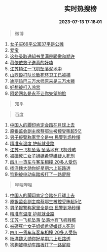 <div align="center"><h2>实时热搜榜</h2><h4>2023-07-13 17:18:01</h4></div>

> 微博  

1. [女子买69平公寓37平是公摊](https://s.weibo.com/weibo?q=%23%E5%A5%B3%E5%AD%90%E4%B9%B069%E5%B9%B3%E5%85%AC%E5%AF%9337%E5%B9%B3%E6%98%AF%E5%85%AC%E6%91%8A%23&t=31&band_rank=1&Refer=top)<br />
2. [爱宝](https://s.weibo.com/weibo?q=%E7%88%B1%E5%AE%9D&t=31&band_rank=2&Refer=top)<br />
3. [这些录取通知书里满是骄傲和期许](https://s.weibo.com/weibo?q=%23%E8%BF%99%E4%BA%9B%E5%BD%95%E5%8F%96%E9%80%9A%E7%9F%A5%E4%B9%A6%E9%87%8C%E6%BB%A1%E6%98%AF%E9%AA%84%E5%82%B2%E5%92%8C%E6%9C%9F%E8%AE%B8%23&t=31&band_rank=3&Refer=top)<br />
4. [蒋依依敖子逸真的好嗑](https://s.weibo.com/weibo?q=%E8%92%8B%E4%BE%9D%E4%BE%9D%E6%95%96%E5%AD%90%E9%80%B8%E7%9C%9F%E7%9A%84%E5%A5%BD%E5%97%91&t=31&band_rank=4&Refer=top)<br />
5. [江苏镇江一飞机坠落泥地中](https://s.weibo.com/weibo?q=%23%E6%B1%9F%E8%8B%8F%E9%95%87%E6%B1%9F%E4%B8%80%E9%A3%9E%E6%9C%BA%E5%9D%A0%E8%90%BD%E6%B3%A5%E5%9C%B0%E4%B8%AD%23&t=31&band_rank=5&Refer=top)<br />
6. [山西殴打队长致死环卫工已被捕](https://s.weibo.com/weibo?q=%23%E5%B1%B1%E8%A5%BF%E6%AE%B4%E6%89%93%E9%98%9F%E9%95%BF%E8%87%B4%E6%AD%BB%E7%8E%AF%E5%8D%AB%E5%B7%A5%E5%B7%B2%E8%A2%AB%E6%8D%95%23&t=31&band_rank=6&Refer=top)<br />
7. [迪丽热巴三万水师原来是三万水狮](https://s.weibo.com/weibo?q=%23%E8%BF%AA%E4%B8%BD%E7%83%AD%E5%B7%B4%E4%B8%89%E4%B8%87%E6%B0%B4%E5%B8%88%E5%8E%9F%E6%9D%A5%E6%98%AF%E4%B8%89%E4%B8%87%E6%B0%B4%E7%8B%AE%23&t=31&band_rank=7&Refer=top)<br />
8. [好想被打入冷宫](https://s.weibo.com/weibo?q=%23%E5%A5%BD%E6%83%B3%E8%A2%AB%E6%89%93%E5%85%A5%E5%86%B7%E5%AE%AB%23&t=31&band_rank=8&Refer=top)<br />
9. [阿娇网名是永不让你失望的脸](https://s.weibo.com/weibo?q=%23%E9%98%BF%E5%A8%87%E7%BD%91%E5%90%8D%E6%98%AF%E6%B0%B8%E4%B8%8D%E8%AE%A9%E4%BD%A0%E5%A4%B1%E6%9C%9B%E7%9A%84%E8%84%B8%23&t=31&band_rank=9&Refer=top)<br />

> 知乎  


> 百度  

1. [中国人的脚印肯定会踏在月球上去](https://www.baidu.com/s?wd=%E4%B8%AD%E5%9B%BD%E4%BA%BA%E7%9A%84%E8%84%9A%E5%8D%B0%E8%82%AF%E5%AE%9A%E4%BC%9A%E8%B8%8F%E5%9C%A8%E6%9C%88%E7%90%83%E4%B8%8A%E5%8E%BB&sa=fyb_news&rsv_dl=fyb_news)<br />
2. [原银监会副主席蔡鄂生被控受贿超5亿](https://www.baidu.com/s?wd=%E5%8E%9F%E9%93%B6%E7%9B%91%E4%BC%9A%E5%89%AF%E4%B8%BB%E5%B8%AD%E8%94%A1%E9%84%82%E7%94%9F%E8%A2%AB%E6%8E%A7%E5%8F%97%E8%B4%BF%E8%B6%855%E4%BA%BF&sa=fyb_news&rsv_dl=fyb_news)<br />
3. [男子报警称家里全是虫 民警到场秒懂](https://www.baidu.com/s?wd=%E7%94%B7%E5%AD%90%E6%8A%A5%E8%AD%A6%E7%A7%B0%E5%AE%B6%E9%87%8C%E5%85%A8%E6%98%AF%E8%99%AB+%E6%B0%91%E8%AD%A6%E5%88%B0%E5%9C%BA%E7%A7%92%E6%87%82&sa=fyb_news&rsv_dl=fyb_news)<br />
4. [精准有温度 护航就业路](https://www.baidu.com/s?wd=%E7%B2%BE%E5%87%86%E6%9C%89%E6%B8%A9%E5%BA%A6+%E6%8A%A4%E8%88%AA%E5%B0%B1%E4%B8%9A%E8%B7%AF&sa=fyb_news&rsv_dl=fyb_news)<br />
5. [江苏一飞机坠落 坠落地有飞机残骸](https://www.baidu.com/s?wd=%E6%B1%9F%E8%8B%8F%E4%B8%80%E9%A3%9E%E6%9C%BA%E5%9D%A0%E8%90%BD+%E5%9D%A0%E8%90%BD%E5%9C%B0%E6%9C%89%E9%A3%9E%E6%9C%BA%E6%AE%8B%E9%AA%B8&sa=fyb_news&rsv_dl=fyb_news)<br />
6. [被砸死亡女子姐姐希望嫌疑人死刑](https://www.baidu.com/s?wd=%E8%A2%AB%E7%A0%B8%E6%AD%BB%E4%BA%A1%E5%A5%B3%E5%AD%90%E5%A7%90%E5%A7%90%E5%B8%8C%E6%9C%9B%E5%AB%8C%E7%96%91%E4%BA%BA%E6%AD%BB%E5%88%91&sa=fyb_news&rsv_dl=fyb_news)<br />
7. [四川一货车与客车相撞 20多人受伤](https://www.baidu.com/s?wd=%E5%9B%9B%E5%B7%9D%E4%B8%80%E8%B4%A7%E8%BD%A6%E4%B8%8E%E5%AE%A2%E8%BD%A6%E7%9B%B8%E6%92%9E+20%E5%A4%9A%E4%BA%BA%E5%8F%97%E4%BC%A4&sa=fyb_news&rsv_dl=fyb_news)<br />
8. [杨洋魏大勋你好星期六上班路透](https://www.baidu.com/s?wd=%E6%9D%A8%E6%B4%8B%E9%AD%8F%E5%A4%A7%E5%8B%8B%E4%BD%A0%E5%A5%BD%E6%98%9F%E6%9C%9F%E5%85%AD%E4%B8%8A%E7%8F%AD%E8%B7%AF%E9%80%8F&sa=fyb_news&rsv_dl=fyb_news)<br />
9. [狗狗被电动车踏板打了一路屁股](https://www.baidu.com/s?wd=%E7%8B%97%E7%8B%97%E8%A2%AB%E7%94%B5%E5%8A%A8%E8%BD%A6%E8%B8%8F%E6%9D%BF%E6%89%93%E4%BA%86%E4%B8%80%E8%B7%AF%E5%B1%81%E8%82%A1&sa=fyb_news&rsv_dl=fyb_news)<br />

> 哔哩哔哩  

1. [中国人的脚印肯定会踏在月球上去](https://www.baidu.com/s?wd=%E4%B8%AD%E5%9B%BD%E4%BA%BA%E7%9A%84%E8%84%9A%E5%8D%B0%E8%82%AF%E5%AE%9A%E4%BC%9A%E8%B8%8F%E5%9C%A8%E6%9C%88%E7%90%83%E4%B8%8A%E5%8E%BB&sa=fyb_news&rsv_dl=fyb_news)<br />
2. [原银监会副主席蔡鄂生被控受贿超5亿](https://www.baidu.com/s?wd=%E5%8E%9F%E9%93%B6%E7%9B%91%E4%BC%9A%E5%89%AF%E4%B8%BB%E5%B8%AD%E8%94%A1%E9%84%82%E7%94%9F%E8%A2%AB%E6%8E%A7%E5%8F%97%E8%B4%BF%E8%B6%855%E4%BA%BF&sa=fyb_news&rsv_dl=fyb_news)<br />
3. [男子报警称家里全是虫 民警到场秒懂](https://www.baidu.com/s?wd=%E7%94%B7%E5%AD%90%E6%8A%A5%E8%AD%A6%E7%A7%B0%E5%AE%B6%E9%87%8C%E5%85%A8%E6%98%AF%E8%99%AB+%E6%B0%91%E8%AD%A6%E5%88%B0%E5%9C%BA%E7%A7%92%E6%87%82&sa=fyb_news&rsv_dl=fyb_news)<br />
4. [精准有温度 护航就业路](https://www.baidu.com/s?wd=%E7%B2%BE%E5%87%86%E6%9C%89%E6%B8%A9%E5%BA%A6+%E6%8A%A4%E8%88%AA%E5%B0%B1%E4%B8%9A%E8%B7%AF&sa=fyb_news&rsv_dl=fyb_news)<br />
5. [江苏一飞机坠落 坠落地有飞机残骸](https://www.baidu.com/s?wd=%E6%B1%9F%E8%8B%8F%E4%B8%80%E9%A3%9E%E6%9C%BA%E5%9D%A0%E8%90%BD+%E5%9D%A0%E8%90%BD%E5%9C%B0%E6%9C%89%E9%A3%9E%E6%9C%BA%E6%AE%8B%E9%AA%B8&sa=fyb_news&rsv_dl=fyb_news)<br />
6. [被砸死亡女子姐姐希望嫌疑人死刑](https://www.baidu.com/s?wd=%E8%A2%AB%E7%A0%B8%E6%AD%BB%E4%BA%A1%E5%A5%B3%E5%AD%90%E5%A7%90%E5%A7%90%E5%B8%8C%E6%9C%9B%E5%AB%8C%E7%96%91%E4%BA%BA%E6%AD%BB%E5%88%91&sa=fyb_news&rsv_dl=fyb_news)<br />
7. [四川一货车与客车相撞 20多人受伤](https://www.baidu.com/s?wd=%E5%9B%9B%E5%B7%9D%E4%B8%80%E8%B4%A7%E8%BD%A6%E4%B8%8E%E5%AE%A2%E8%BD%A6%E7%9B%B8%E6%92%9E+20%E5%A4%9A%E4%BA%BA%E5%8F%97%E4%BC%A4&sa=fyb_news&rsv_dl=fyb_news)<br />
8. [杨洋魏大勋你好星期六上班路透](https://www.baidu.com/s?wd=%E6%9D%A8%E6%B4%8B%E9%AD%8F%E5%A4%A7%E5%8B%8B%E4%BD%A0%E5%A5%BD%E6%98%9F%E6%9C%9F%E5%85%AD%E4%B8%8A%E7%8F%AD%E8%B7%AF%E9%80%8F&sa=fyb_news&rsv_dl=fyb_news)<br />
9. [狗狗被电动车踏板打了一路屁股](https://www.baidu.com/s?wd=%E7%8B%97%E7%8B%97%E8%A2%AB%E7%94%B5%E5%8A%A8%E8%BD%A6%E8%B8%8F%E6%9D%BF%E6%89%93%E4%BA%86%E4%B8%80%E8%B7%AF%E5%B1%81%E8%82%A1&sa=fyb_news&rsv_dl=fyb_news)<br />
